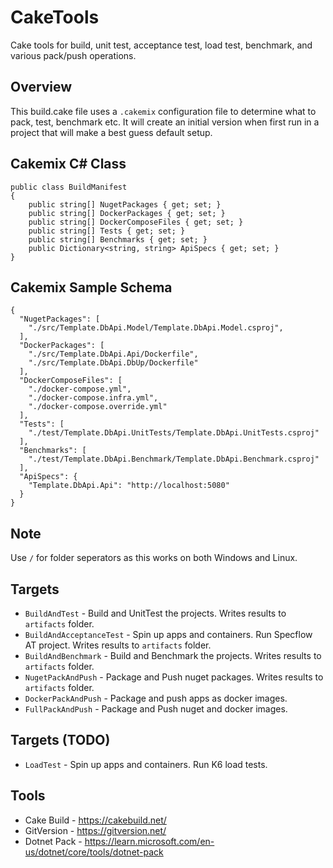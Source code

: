 # CakeTools
Cake tools for build, unit test, acceptance test, load test, benchmark, and various pack/push operations.

## Overview
This build.cake file uses a `.cakemix` configuration file to determine what to pack, test, benchmark etc. It will create an initial version when first run in a project that will make a best guess default setup.

## Cakemix C# Class

```
public class BuildManifest
{
	public string[] NugetPackages { get; set; }
	public string[] DockerPackages { get; set; }
	public string[] DockerComposeFiles { get; set; }
	public string[] Tests { get; set; }
	public string[] Benchmarks { get; set; }
	public Dictionary<string, string> ApiSpecs { get; set; }
}
```

## Cakemix Sample Schema

```
{
  "NugetPackages": [
    "./src/Template.DbApi.Model/Template.DbApi.Model.csproj",
  ],
  "DockerPackages": [
    "./src/Template.DbApi.Api/Dockerfile",
    "./src/Template.DbApi.DbUp/Dockerfile"
  ],
  "DockerComposeFiles": [
    "./docker-compose.yml",
    "./docker-compose.infra.yml",
    "./docker-compose.override.yml"
  ],
  "Tests": [
    "./test/Template.DbApi.UnitTests/Template.DbApi.UnitTests.csproj"
  ],
  "Benchmarks": [
    "./test/Template.DbApi.Benchmark/Template.DbApi.Benchmark.csproj"
  ],
  "ApiSpecs": {
    "Template.DbApi.Api": "http://localhost:5080"
  }
}
```

## Note
Use `/` for folder seperators as this works on both Windows and Linux.

## Targets
* `BuildAndTest` - Build and UnitTest the projects. Writes results to `artifacts` folder.
* `BuildAndAcceptanceTest` - Spin up apps and containers. Run Specflow AT project. Writes results to `artifacts` folder.
* `BuildAndBenchmark` - Build and Benchmark the projects. Writes results to `artifacts` folder.
* `NugetPackAndPush` - Package and Push nuget packages. Writes results to `artifacts` folder.
* `DockerPackAndPush` - Package and push apps as docker images.
* `FullPackAndPush` - Package and Push nuget and docker images.

## Targets (TODO)
* `LoadTest` - Spin up apps and containers. Run K6 load tests.

## Tools
* Cake Build - https://cakebuild.net/
* GitVersion - https://gitversion.net/
* Dotnet Pack - https://learn.microsoft.com/en-us/dotnet/core/tools/dotnet-pack
